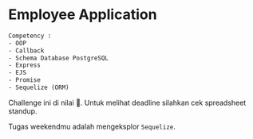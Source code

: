 # Employee Application

```txt
Competency :
- OOP
- Callback
- Schema Database PostgreSQL
- Express
- EJS
- Promise
- Sequelize (ORM)
```

Challenge ini di nilai 💯.
Untuk melihat deadline silahkan cek spreadsheet standup.

Tugas weekendmu adalah mengeksplor `Sequelize`.



